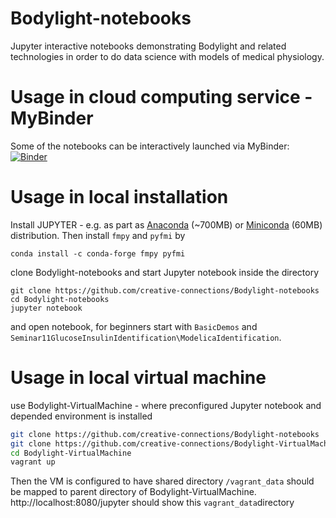 # Bodylight-notebooks
Jupyter interactive notebooks demonstrating Bodylight and related technologies in order to do data science with models of medical physiology.

# Usage in cloud computing service - MyBinder
Some of the notebooks can be interactively launched via MyBinder: 
[![Binder](https://mybinder.org/badge_logo.svg)](https://mybinder.org/v2/gh/creative-connections/Bodylight-notebooks/master)

# Usage in local installation
Install JUPYTER - e.g. as part as [Anaconda](https://www.anaconda.com/products/individual) (~700MB) or [Miniconda](https://docs.conda.io/en/latest/miniconda.html) (60MB) distribution. Then install `fmpy` and `pyfmi` by 

```conda install -c conda-forge fmpy pyfmi```

clone Bodylight-notebooks and start Jupyter notebook inside the directory

```
git clone https://github.com/creative-connections/Bodylight-notebooks
cd Bodylight-notebooks
jupyter notebook
```

and open notebook, for beginners start with `BasicDemos` and `Seminar11GlucoseInsulinIdentification\ModelicaIdentification`.

# Usage in local virtual machine
use Bodylight-VirtualMachine - where preconfigured Jupyter notebook and depended environment is installed
```bash
git clone https://github.com/creative-connections/Bodylight-notebooks
git clone https://github.com/creative-connections/Bodylight-VirtualMachine
cd Bodylight-VirtualMachine 
vagrant up
```
Then the VM is configured to have shared directory `/vagrant_data` should be mapped to parent directory of Bodylight-VirtualMachine. http://localhost:8080/jupyter should show this `vagrant_data`directory 
